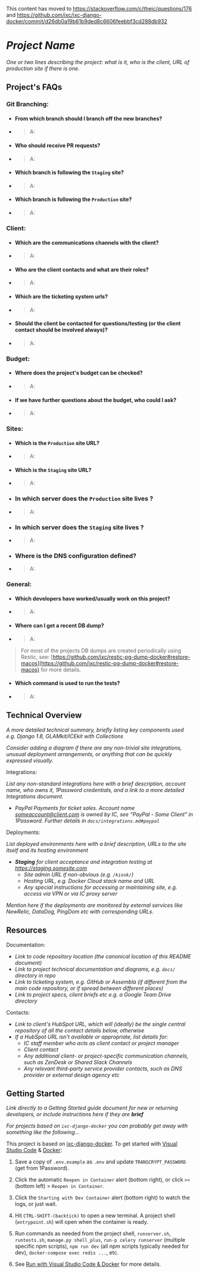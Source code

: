 This content has moved to https://stackoverflow.com/c/theic/questions/176 and https://github.com/ixc/ixc-django-docker/commit/d26db0a19b61b9ded8c6606feebbf3cd288db932

# *Project Name*

*One or two lines describing the project: what is it, who is the client, URL of production site if there is one.*

## Project's FAQs

### Git Branching:
- #### From which branch should I branch off the new branches?
- > A:
- #### Who should receive PR requests?
- > A:
- #### Which branch is following the `Staging` site?
- > A:
- #### Which branch is following the `Production` site?
- > A:

### Client:

- #### Which are the communications channels with the client?
- > A:
- #### Who are the client contacts and what are their roles?
- > A:
- #### Which are the ticketing system urls?
- > A:
- #### Should the client be contacted for questions/testing (or the client contact should be involved always)?
- > A:

### Budget:
- #### Where does the project's budget can be checked?
- > A:
- #### If we have further questions about the budget, who could I ask?
- > A:

### Sites:
- #### Which is the `Production` site URL?
- > A:
- #### Which is the `Staging` site URL?
- > A:
- ### In which server does the `Production` site lives ?
- > A:
- ### In which server does the `Staging` site lives ?
- > A:
- ### Where is the DNS configuration defined?
- > A:

### General:
- #### Which developers have worked/usually work on this project?
- > A:
- #### Where can I get a recent DB dump?
- > A:
 > For most of the projects DB dumps are created periodically using Restic, see: [https://github.com/ixc/restic-pg-dump-docker#restore-macos](https://github.com/ixc/restic-pg-dump-docker#restore-macos) for more details.
- #### Which command is used to run the tests?
- > A:


## Technical Overview

*A more detailed technical summary, briefly listing key components used e.g. Django 1.8, GLAMkit/ICEkit with Collections*

*Consider adding a diagram if there are any non-trivial site integrations, unusual deployment arrangements, or anything that can be quickly expressed visually.*

Integrations:

*List any non-standard integrations here with a brief description, account name, who owns it, 1Password credentials, and a link to a more detailed Integrations document.*

* *PayPal Payments for ticket sales. Account name someaccount@client.com is owned by IC, see "PayPal - Some Client" in 1Password. Further details in `docs/integrations.md#paypal`*

Deployments:

*List deployed environments here with a brief description, URLs to the site itself and its hosting environment*

* ***Staging** for client acceptance and integration testing at https://staging.somesite.com*
  * *Site admin URL if non-obvious (e.g. `/kiosk/`)*
  * *Hosting URL, e.g. Docker Cloud stack name and URL*
  * *Any special instructions for accessing or maintaining site, e.g. access via VPN or via IC proxy server*

*Mention here if the deployments are monitored by external services like NewRelic, DataDog, PingDom etc with corresponding URLs.*


## Resources

Documentation:

* *Link to code repository location (the canonical location of this README document)*
* *Link to project technical documentation and diagrams, e.g. `docs/` directory in repo*
* *Link to ticketing system, e.g. GitHub or Assembla (if different from the main code repository, or if spread between different places)*
* *Link to project specs, client briefs etc e.g. a Google Team Drive directory*

Contacts:

* *Link to client's HubSpot URL, which will (ideally) be the single central repository of all the contact details below, otherwise*
* *If a HubSpot URL isn't available or appropriate, list details for:*
  * *IC staff member who acts as client contact or project manager*
  * *Client contact*
  * *Any additional client- or project-specific communication channels, such as ZenDesk or Shared Slack Channels*
  * *Any relevant third-party service provider contacts, such as DNS provider or external design agency etc*


## Getting Started

*Link directly to a Getting Started guide document for new or returning developers, or include instructions here if they are **brief***

*For projects based on `ixc-django-docker` you can probably get away with something like the following...*

This project is based on [ixc-django-docker]. To get started with [Visual Studio Code] & [Docker]:

1. Save a copy of `.env.example` as `.env` and update `TRANSCRYPT_PASSWORD` (get from 1Password).

2. Click the automatic `Reopen in Container` alert (bottom right), or click `><` (bottom left) > `Reopen in Container`.

3. Click the `Starting with Dev Container` alert (bottom right) to watch the logs, or just wait.

4. Hit `CTRL-SHIFT-(backtick)` to open a new terminal. A project shell (`entrypoint.sh`) will open when the container is ready.

5. Run commands as needed from the project shell, `runserver.sh`, `runtests.sh`, `manage.py shell_plus`, `run-p celery runserver` (multiple specific npm scripts), `npm run dev` (all npm scripts typically needed for dev), `docker-compose exec redis ...`, etc.

6. See [Run with Visual Studio Code & Docker](https://github.com/ixc/ixc-django-docker/blob/master/docs/run-with-vscode-and-docker.md) for more details.

[Docker]: https://docs.docker.com/get-docker/
[ixc-django-docker]: https://github.com/ixc/ixc-django-docker/
[Visual Studio Code]: https://code.visualstudio.com/
